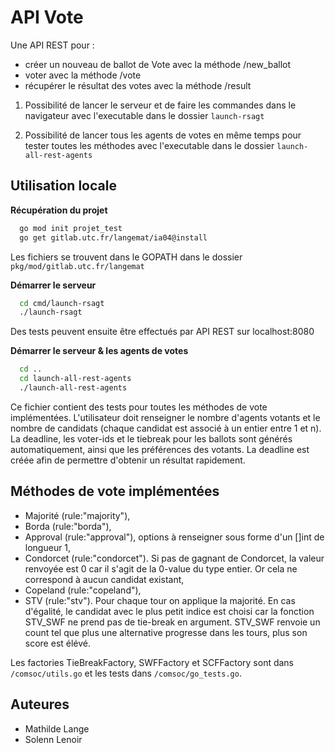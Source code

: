 # API Vote

Une API REST pour : 
- créer un nouveau de ballot de Vote avec la méthode /new_ballot
- voter avec la méthode /vote
- récupérer le résultat des votes avec la méthode /result

1. Possibilité de lancer le serveur et de faire les commandes dans le navigateur avec l'executable dans le dossier `launch-rsagt`

2. Possibilité de lancer tous les agents de votes en même temps pour tester toutes les méthodes avec l'executable dans le dossier `launch-all-rest-agents`

## Utilisation locale

**Récupération du projet**

```bash
  go mod init projet_test
  go get gitlab.utc.fr/langemat/ia04@install 

```
Les fichiers se trouvent dans le GOPATH dans le dossier `pkg/mod/gitlab.utc.fr/langemat`

**Démarrer le serveur**

```bash
  cd cmd/launch-rsagt
  ./launch-rsagt
```
Des tests peuvent ensuite être effectués par API REST sur localhost:8080

**Démarrer le serveur & les agents de votes**

```bash
  cd ..
  cd launch-all-rest-agents
  ./launch-all-rest-agents
```
Ce fichier contient des tests pour toutes les méthodes de vote implémentées. L'utilisateur doit renseigner le nombre d'agents votants et le nombre de candidats (chaque candidat est associé à un entier entre 1 et n). La deadline, les voter-ids et le tiebreak pour les ballots sont générés automatiquement, ainsi que les préférences des votants. La deadline est créée afin de permettre d'obtenir un résultat rapidement.

## Méthodes de vote implémentées

- Majorité (rule:"majority"),
- Borda (rule:"borda"),
- Approval (rule:"approval"), options à renseigner sous forme d'un []int de longueur 1,
- Condorcet (rule:"condorcet"). Si pas de gagnant de Condorcet, la valeur renvoyée est 0 car il s'agit de la 0-value du type entier. Or cela ne correspond à aucun candidat existant,
- Copeland (rule:"copeland"),
- STV (rule:"stv"). Pour chaque tour on applique la majorité. En cas d'égalité, le candidat avec le plus petit indice est choisi car la fonction STV_SWF ne prend pas de tie-break en argument. STV_SWF renvoie un count tel que plus une alternative progresse dans les tours, plus son score est élévé.

Les factories TieBreakFactory, SWFFactory et SCFFactory sont dans `/comsoc/utils.go` et les tests dans `/comsoc/go_tests.go`.

## Auteures

- Mathilde Lange
- Solenn Lenoir


